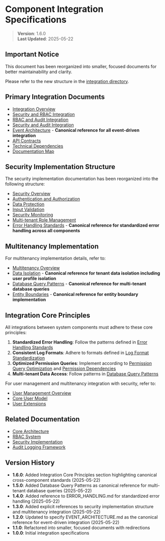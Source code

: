 
# Component Integration Specifications

> **Version**: 1.6.0  
> **Last Updated**: 2025-05-22

## Important Notice

This document has been reorganized into smaller, focused documents for better maintainability and clarity.

Please refer to the new structure in the [integration directory](integration/README.md).

## Primary Integration Documents

- [Integration Overview](integration/OVERVIEW.md)
- [Security and RBAC Integration](integration/SECURITY_RBAC_INTEGRATION.md)
- [RBAC and Audit Integration](integration/RBAC_AUDIT_INTEGRATION.md)
- [Security and Audit Integration](integration/SECURITY_AUDIT_INTEGRATION.md)
- [Event Architecture](integration/EVENT_ARCHITECTURE.md) - **Canonical reference for all event-driven integration**
- [API Contracts](integration/API_CONTRACTS.md)
- [Technical Dependencies](integration/TECHNICAL_DEPENDENCIES.md)
- [Documentation Map](integration/DOCUMENTATION_MAP.md)

## Security Implementation Structure

The security implementation documentation has been reorganized into the following structure:

- [Security Overview](security/OVERVIEW.md)
- [Authentication and Authorization](security/AUTH_SYSTEM.md)
- [Data Protection](security/DATA_PROTECTION.md)
- [Input Validation](security/INPUT_VALIDATION.md)
- [Security Monitoring](security/SECURITY_MONITORING.md)
- [Multi-tenant Role Management](security/MULTI_TENANT_ROLES.md)
- [Error Handling Standards](security/ERROR_HANDLING.md) - **Canonical reference for standardized error handling across all components**

## Multitenancy Implementation

For multitenancy implementation details, refer to:

- [Multitenancy Overview](multitenancy/README.md)
- [Data Isolation](multitenancy/DATA_ISOLATION.md) - **Canonical reference for tenant data isolation including user profile isolation**
- [Database Query Patterns](multitenancy/DATABASE_QUERY_PATTERNS.md) - **Canonical reference for multi-tenant database queries**
- [Entity Boundaries](rbac/ENTITY_BOUNDARIES.md) - **Canonical reference for entity boundary implementation**

## Integration Core Principles

All integrations between system components must adhere to these core principles:

1. **Standardized Error Handling**: Follow the patterns defined in [Error Handling Standards](security/ERROR_HANDLING.md)
2. **Consistent Log Formats**: Adhere to formats defined in [Log Format Standardization](audit/LOG_FORMAT_STANDARDIZATION.md)
3. **Optimized Permission Queries**: Implement according to [Permission Query Optimization](rbac/PERMISSION_QUERY_OPTIMIZATION.md) and [Permission Dependencies](rbac/PERMISSION_DEPENDENCIES.md)
4. **Multi-tenant Data Access**: Follow patterns in [Database Query Patterns](multitenancy/DATABASE_QUERY_PATTERNS.md)

For user management and multitenancy integration with security, refer to:
- [User Management Overview](user-management/README.md)
- [Core User Model](user-management/CORE_USER_MODEL.md)
- [User Extensions](user-management/USER_EXTENSIONS.md)

## Related Documentation

- [Core Architecture](CORE_ARCHITECTURE.md)
- [RBAC System](rbac/README.md)
- [Security Implementation](security/README.md)
- [Audit Logging Framework](audit/README.md)

## Version History

- **1.6.0**: Added Integration Core Principles section highlighting canonical cross-component standards (2025-05-22)
- **1.5.0**: Added Database Query Patterns as canonical reference for multi-tenant database queries (2025-05-22)
- **1.4.0**: Added reference to ERROR_HANDLING.md for standardized error handling (2025-05-22)
- **1.3.0**: Added explicit references to security implementation structure and multitenancy integration (2025-05-22)
- **1.2.0**: Updated to specify EVENT_ARCHITECTURE.md as the canonical reference for event-driven integration (2025-05-22)
- **1.1.0**: Refactored into smaller, focused documents with redirections
- **1.0.0**: Initial integration specifications
